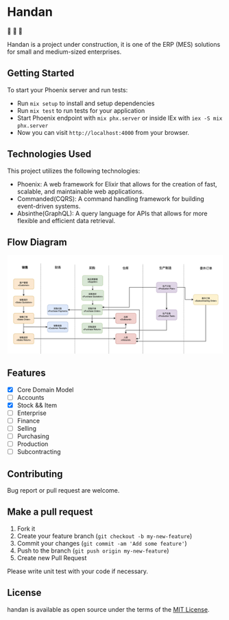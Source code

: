 # Handan

:construction: :construction: :construction: 

Handan is a project under construction, it is one of the ERP (MES) solutions for small and medium-sized enterprises.

## **Getting Started**

To start your Phoenix server and run tests:

* Run `mix setup` to install and setup dependencies
* Run `mix test` to run tests for your application
* Start Phoenix endpoint with `mix phx.server` or inside IEx with `iex -S mix phx.server`
* Now you can visit `http://localhost:4000` from your browser.

## **Technologies Used**

This project utilizes the following technologies:

* Phoenix: A web framework for Elixir that allows for the creation of fast, scalable, and maintainable web applications.
* Commanded(CQRS): A command handling framework for building event-driven systems.
* Absinthe(GraphQL): A query language for APIs that allows for more flexible and efficient data retrieval.


## **Flow Diagram**

![flow](./docs/flow.jpg)

## **Features**

- [x] Core Domain Model
- [ ] Accounts
- [x] Stock && Item
- [ ] Enterprise
- [ ] Finance
- [ ] Selling
- [ ] Purchasing
- [ ] Production
- [ ] Subcontracting

## **Contributing**

Bug report or pull request are welcome.

## **Make a pull request**

1. Fork it
2. Create your feature branch (`git checkout -b my-new-feature`)
3. Commit your changes (`git commit -am 'Add some feature'`)
4. Push to the branch (`git push origin my-new-feature`)
5. Create new Pull Request

Please write unit test with your code if necessary.

## **License**

handan is available as open source under the terms of the [MIT License](http://opensource.org/licenses/MIT).

